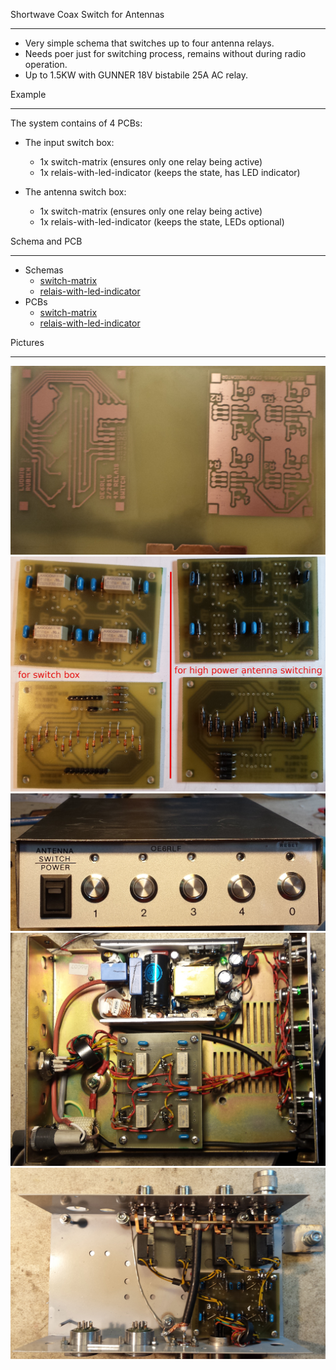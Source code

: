 
Shortwave Coax Switch for Antennas
__________________________________
* Very simple schema that switches up to four antenna relays.
* Needs poer just for switching process, remains without during radio operation.
* Up to 1.5KW with GUNNER 18V bistabile 25A AC relay.

Example
_______
The system contains of 4 PCBs:

* The input switch box:
  * 1x switch-matrix (ensures only one relay being active)
  * 1x relais-with-led-indicator (keeps the state, has LED indicator)

* The antenna switch box:
  * 1x switch-matrix (ensures only one relay being active)
  * 1x relais-with-led-indicator (keeps the state, LEDs optional)

Schema and PCB
______________
* Schemas
  * [switch-matrix](https://github.com/rubienr/coax-relay-switch-shortwave/blob/master/docs/switch-matrix-schema.pdf)
  * [relais-with-led-indicator](https://github.com/rubienr/coax-relay-switch-shortwave/blob/master/docs/led-indicator-schema.pdf)
* PCBs
  * [switch-matrix](https://github.com/rubienr/coax-relay-switch-shortwave/blob/master/docs/switch-matrix-pcb.pdf)
  * [relais-with-led-indicator](https://github.com/rubienr/coax-relay-switch-shortwave/blob/master/docs/relais-pcb.pdf)

Pictures
________
![bare PCB](https://github.com/rubienr/coax-relay-switch-shortwave/blob/master/docs/pics/pcb-example.jpg "bare PCB")
![assembled PCBs](https://github.com/rubienr/coax-relay-switch-shortwave/blob/master/docs/pics/pcb-example-2.jpg "assembled PCBs")
![switch box/pannel](https://github.com/rubienr/coax-relay-switch-shortwave/blob/master/docs/pics/switch-box.jpg "switch box/pannel")
![switch box/pannel interna](https://github.com/rubienr/coax-relay-switch-shortwave/blob/master/docs/pics/switch-box-interna.jpg "switch box/pannel interna")
![antenna swtich box with stacked PCBs and high power relais](https://github.com/rubienr/coax-relay-switch-shortwave/blob/master/docs/pics/switch-matrix-with-relais-stacked-for-antenna-output.jpg "antenna swtich box with stacked PCBs and high power relais")
